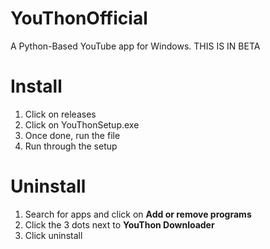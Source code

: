 # YouThonOfficial
A Python-Based YouTube app for Windows.
THIS IS IN BETA

# Install
1. Click on releases
2. Click on YouThonSetup.exe
3. Once done, run the file
4. Run through the setup

# Uninstall
1. Search for apps and click on **Add or remove programs**
2. Click the 3 dots next to **YouThon Downloader**
3. Click uninstall
